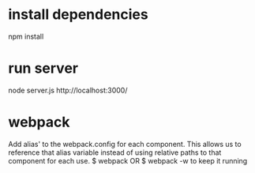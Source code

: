 # install dependencies
npm install

# run server
node server.js
http://localhost:3000/

# webpack
Add alias' to the webpack.config for each component. This allows us to reference that alias variable instead of using relative paths to that component for each use.
$ webpack
OR
$ webpack -w
to keep it running